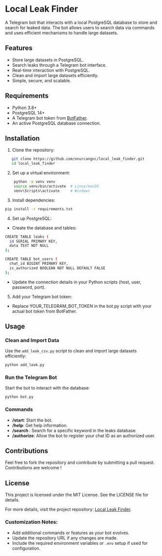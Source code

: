 # Local Leak Finder

A Telegram bot that interacts with a local PostgreSQL database to store and search for leaked data. The bot allows users to search data via commands and uses efficient mechanisms to handle large datasets.

## Features
- Store large datasets in PostgreSQL.
- Search leaks through a Telegram bot interface.
- Real-time interaction with PostgreSQL.
- Clean and import large datasets efficiently.
- Simple, secure, and scalable.

## Requirements
- Python 3.8+
- PostgreSQL 14+
- A Telegram bot token from [BotFather](https://core.telegram.org/bots#botfather).
- An active PostgreSQL database connection.

## Installation

1. Clone the repository:
```bash
   git clone https://github.com/onurcangnc/local_leak_finder.git
   cd local_leak_finder
```

2. Set up a virtual environment:

```bash
    python -m venv venv
    source venv/bin/activate  # Linux/macOS
    venv\Scripts\activate     # Windows
```

3. Install dependencies:

```bash
pip install -r requirements.txt
```

4. Set up PostgreSQL:

- Create the database and tables:

```bash
CREATE TABLE leaks (
  id SERIAL PRIMARY KEY,
  data TEXT NOT NULL
);

CREATE TABLE bot_users (
  chat_id BIGINT PRIMARY KEY,
  is_authorized BOOLEAN NOT NULL DEFAULT FALSE
);
```

- Update the connection details in your Python scripts (host, user, password, port).

5. Add your Telegram bot token:

- Replace YOUR_TELEGRAM_BOT_TOKEN in the bot.py script with your actual bot token from BotFather.

## Usage

### Clean and Import Data

Use the `add_leak_csv.py` script to clean and import large datasets efficiently:

```bash
python add_leak.py
```

### Run the Telegram Bot

Start the bot to interact with the database:

```bash
python bot.py
```

### Commands

- **/start**: Start the bot.
- **/help**: Get help information.
- **/search <keyword>**: Search for a specific keyword in the leaks database.
- **/authorize**: Allow the bot to register your chat ID as an authorized user.

## Contributions

Feel free to fork the repository and contribute by submitting a pull request. Contributions are welcome !

## License

This project is licensed under the MIT License. See the LICENSE file for details.

For more details, visit the project repository: [Local Leak Finder](https://github.com/onurcangnc/local_leak_finder).


### Customization Notes:

- Add additional commands or features as your bot evolves.
- Update the repository URL if any changes are made. 
- Include the required environment variables or `.env` setup if used for configuration.

